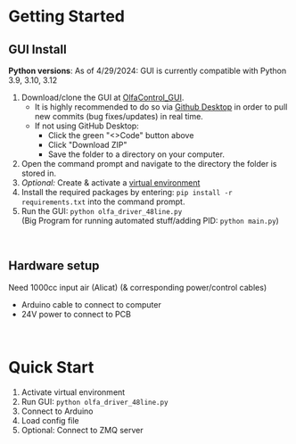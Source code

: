 # Getting Started

<!--### Software Installation-->
## GUI Install

**Python versions**: As of 4/29/2024: GUI is currently compatible with Python 3.9, 3.10, 3.12  

1. Download/clone the GUI at [OlfaControl_GUI](https://github.com/tooles01/OlfaControl_GUI/tree/shannon-branch).
    - It is highly recommended to do so via [Github Desktop](https://docs.github.com/en/desktop/installing-and-authenticating-to-github-desktop/installing-github-desktop) in order to pull new commits (bug fixes/updates) in real time.
    - If not using GitHub Desktop:
        - Click the green "<>Code" button above
        - Click "Download ZIP"
        - Save the folder to a directory on your computer.
2. Open the command prompt and navigate to the directory the folder is stored in.
3. *Optional:* Create & activate a [virtual environment](Resources\virtual_environment.md)
4. Install the required packages by entering: ``` pip install -r requirements.txt ``` into the command prompt.
5. Run the GUI: ```python olfa_driver_48line.py```  
    (Big Program for running automated stuff/adding PID: ```python main.py```)  
<br>


## Hardware setup

Need 1000cc input air (Alicat) (& corresponding power/control cables)

- Arduino cable to connect to computer
- 24V power to connect to PCB
<br>


# Quick Start

1. Activate virtual environment  
2. Run GUI: `python olfa_driver_48line.py`  
3. Connect to Arduino  
4. Load config file  
5. Optional: Connect to ZMQ server  
